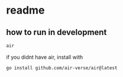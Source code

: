 # readme

## how to run in development

```bash
air
```

if you didnt have air, install with

```bash
go install github.com/air-verse/air@latest
```